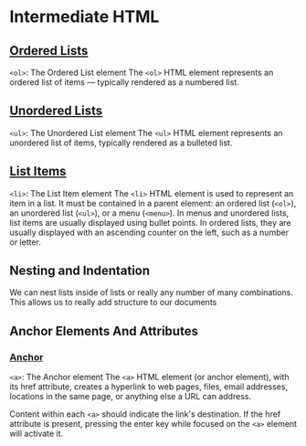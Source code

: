 # Intermediate HTML

## [Ordered Lists](https://developer.mozilla.org/en-US/docs/Web/HTML/Element/ol)
`<ol>`: The Ordered List element
The `<ol>` HTML element represents an ordered list of items — typically rendered as a numbered list.
## [Unordered Lists](https://developer.mozilla.org/en-US/docs/Web/HTML/Element/ul)
`<ul>`: The Unordered List element
The `<ul>` HTML element represents an unordered list of items, typically rendered as a bulleted list.
## [List Items](https://developer.mozilla.org/en-US/docs/Web/HTML/Element/li)
`<li>`: The List Item element
The `<li>` HTML element is used to represent an item in a list. It must be contained in a parent element: an ordered list (`<ol>`), an unordered list (`<ul>`), or a menu (`<menu>`). In menus and unordered lists, list items are usually displayed using bullet points. In ordered lists, they are usually displayed with an ascending counter on the left, such as a number or letter.

## Nesting and Indentation
We can nest lists inside of lists or really any number of many combinations.
This allows us to really add structure to our documents

## Anchor Elements And Attributes
### [Anchor](https://developer.mozilla.org/en-US/docs/Web/HTML/Element/a)
`<a>`: The Anchor element
The `<a>` HTML element (or anchor element), with its href attribute, creates a hyperlink to web pages, files, email addresses, locations in the same page, or anything else a URL can address.

Content within each `<a>` should indicate the link's destination. If the href attribute is present, pressing the enter key while focused on the `<a>` element will activate it.
